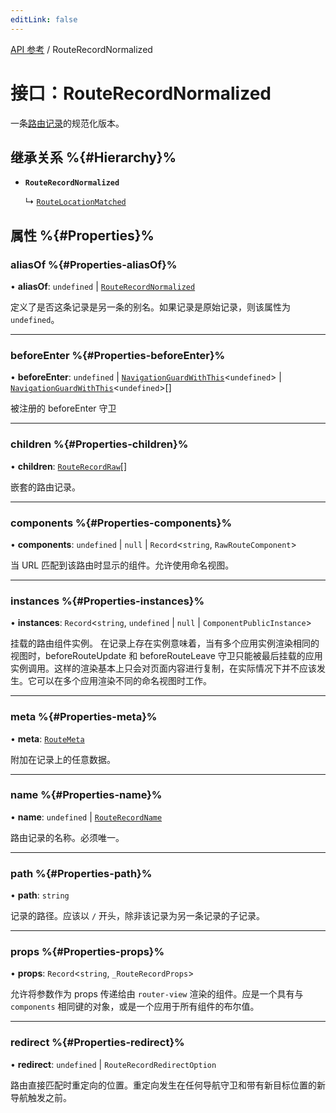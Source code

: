```yaml
---
editLink: false
---
```


[API 参考](../index.md) / RouteRecordNormalized

# 接口：RouteRecordNormalized

一条[路由记录](../index.md#routerecord)的规范化版本。

## 继承关系 %{#Hierarchy}%

- **`RouteRecordNormalized`**

  ↳ [`RouteLocationMatched`](RouteLocationMatched.md)

## 属性 %{#Properties}%

### aliasOf %{#Properties-aliasOf}%

• **aliasOf**: `undefined` \| [`RouteRecordNormalized`](RouteRecordNormalized.md)

定义了是否这条记录是另一条的别名。如果记录是原始记录，则该属性为 `undefined`。

___

### beforeEnter %{#Properties-beforeEnter}%

• **beforeEnter**: `undefined` \| [`NavigationGuardWithThis`](NavigationGuardWithThis.md)\<`undefined`\> \| [`NavigationGuardWithThis`](NavigationGuardWithThis.md)\<`undefined`\>[]

被注册的 beforeEnter 守卫

___

### children %{#Properties-children}%

• **children**: [`RouteRecordRaw`](../index.md#routerecordraw)[]

嵌套的路由记录。

___

### components %{#Properties-components}%

• **components**: `undefined` \| ``null`` \| `Record`\<`string`, `RawRouteComponent`\>

当 URL 匹配到该路由时显示的组件。允许使用命名视图。

___

### instances %{#Properties-instances}%

• **instances**: `Record`\<`string`, `undefined` \| ``null`` \| `ComponentPublicInstance`\>

挂载的路由组件实例。
在记录上存在实例意味着，当有多个应用实例渲染相同的视图时，beforeRouteUpdate 和 beforeRouteLeave 守卫只能被最后挂载的应用实例调用。这样的渲染基本上只会对页面内容进行复制，在实际情况下并不应该发生。它可以在多个应用渲染不同的命名视图时工作。

___

### meta %{#Properties-meta}%

• **meta**: [`RouteMeta`](RouteMeta.md)

附加在记录上的任意数据。

___

### name %{#Properties-name}%

• **name**: `undefined` \| [`RouteRecordName`](../index.md#routerecordname)

路由记录的名称。必须唯一。

___

### path %{#Properties-path}%

• **path**: `string`

记录的路径。应该以 `/` 开头，除非该记录为另一条记录的子记录。

___

### props %{#Properties-props}%

• **props**: `Record`\<`string`, `_RouteRecordProps`\>

允许将参数作为 props 传递给由 `router-view` 渲染的组件。应是一个具有与 `components` 相同键的对象，或是一个应用于所有组件的布尔值。

___

### redirect %{#Properties-redirect}%

• **redirect**: `undefined` \| `RouteRecordRedirectOption`

路由直接匹配时重定向的位置。重定向发生在任何导航守卫和带有新目标位置的新导航触发之前。
